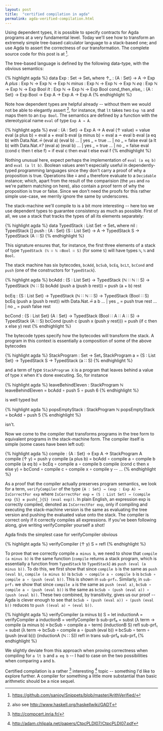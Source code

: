 ```yaml
---
layout: post
title:  "certified compilation in agda"
permalink: agda-verified-compilation.html
---
```


Using dependent types, it is possible to specify contracts for Agda
programs at a very fundamental level. Today we'll see how to transform
an extremely simple tree-based calculator language to a stack-based
one; and use Agda to assert the correctness of our transformation. The
complete source code for this post is at [^1].

The tree-based language is defined by the following data-type, with
the obvious semantics:

{% highlight agda %}
data Exp : Set → Set₁ where
  ↑_ : {A : Set} → A → Exp A
  _plus_ : Exp ℕ → Exp ℕ → Exp ℕ
  _minus_ : Exp ℕ → Exp ℕ → Exp ℕ
  _eq_ : Exp ℕ → Exp ℕ → Exp Bool
  _lt_ : Exp ℕ → Exp ℕ → Exp Bool
  cond_then_else_ : {A : Set} → Exp Bool → Exp A → Exp A → Exp A
{% endhighlight %}

Note how dependent types are helpful already -- without them we would
not be able to elegantly assert [^2], for instance, that `lt` takes
two `Exp ℕ`s and maps them to an `Exp Bool`. The semantics are defined
by a function with the stereotypical name `eval` of type `Exp A → A`.

{% highlight agda %}
eval : {A : Set} → Exp A → A
eval (↑ value) = value
eval (a plus b) = eval a + eval b
eval (a minus b) = eval a ∸ eval b
eval (a eq b) with Data.Nat._≟_ (eval a) (eval b)
... | yes _ = true
... | no _ = false
eval (a lt b) with Data.Nat._≤?_ (eval a) (eval b)
... | yes _ = true
... | no _ = false
eval (cond c then t else f) = if eval c then eval t else eval f
{% endhighlight %}

Nothing unusual here, expect perhaps the implementation of `eval (a eq
b)` and `eval (a lt b)`. Boolean values aren't especially useful in
dependently-typed programming languages since they don't carry a proof
of why a proposition is true. Operations like `≟` and `≤` therefore
evaluate to a `Decidable` instance; which, apart from the result of the
comparision (the `yes` and `no` we're pattern matching on here), also
contain a proof term of why the proposition is true or false. Since we
don't need the proofs for this rather simple use-case, we merrily
ignore the same by underscores.

The stack-machine we'll compile to is a bit more interesting -- here
too we use dependent types to guarantee consistency as much as
possible. First of all, we use a stack that tracks the types of all
its elements separately:

{% highlight agda %}
data TypedStack : List Set → Set₁ where
  nil : TypedStack []
  push : {A : Set} {S : List Set} → A → TypedStack S → TypedStack (A ∷ S)
{% endhighlight %}

This signature ensures that, for instance, the first three elements of
a stack of type `TypedStack (ℕ ∷ ℕ ∷Bool ∷ S)` (for some `S`) will
have types `ℕ`, `ℕ` and `Bool`.

The stack machine has six bytecodes, `bcAdd`, `bcSub`, `bcEq`, `bcLt`,
`bcCond` and `push` (one of the constructors for `TypedStack`).

{% highlight agda %}
bcAdd : {S : List Set} → TypedStack (ℕ ∷ ℕ ∷ S) → TypedStack (ℕ ∷ S)
bcAdd (push a (push b rest)) = push (a + b) rest

bcEq : {S : List Set} → TypedStack (ℕ ∷ ℕ ∷ S) → TypedStack (Bool ∷ S)
bcEq (push a (push b rest)) with Data.Nat._≟_ a b
... | yes _ = push true rest
... | no _ = push false rest

bcCond : {S : List Set} {A : Set} → TypedStack (Bool ∷ A ∷ A ∷ S) →
         TypedStack (A ∷ S)
bcCond (push c (push x (push y rest))) = push (if c then x else y) rest
{% endhighlight %}

The bytecode types specify how the bytecodes will transform the
stack. A program in this context is essentially a composition of some
of the above bytecodes

{% highlight agda %}
StackProgram : Set → Set₁
StackProgram a = {S : List Set} → TypedStack S → TypedStack (a ∷ S)
{% endhighlight %}

and a term of type `StackProgram X` is a program that leaves behind a
value of type `X` when it's done executing. So, for instance

{% highlight agda %}
leaveBehindEleven : StackProgram ℕ
leaveBehindEleven = bcAdd ∘ push 5 ∘ push 6
{% endhighlight %}

is well typed but

{% highlight agda %}
popsEmptyStack : StackProgram ℕ
popsEmptyStack = bcAdd ∘ push 5
{% endhighlight %}

isn't.

Now we come to the compiler that transforms programs in the tree form
to equivalent programs in the stack-machine form. The compiler itself
is simple (some cases have been left out):

{% highlight agda %}
compile : {A : Set} → Exp A → StackProgram A
compile (↑ y) = push y
compile (a plus b) = bcAdd ∘ compile a ∘ compile b
compile (a eq b) = bcEq ∘ compile a ∘ compile b
compile (cond c then x else y) = bcCond ∘ compile c ∘ compile x ∘ compile y
-- ...
{% endhighlight %}

As a proof that the compiler actually preserves program semantics, we
look for a term, `verifyCompiler` of the type `{A : Set} → (exp : Exp
A) → IsCorrectFor exp` where `IsCorrectFor exp = (S : List Set) →
(compile exp {S} ≡ push{_}{S} (eval exp))`. In plain English, an
expression exp is correctly compiled, denoted as `IsCorrectFor exp`,
only if compiling and executing the stack-machine version is the same
as evaluating the tree version and pushing the evaluated value onto
the stack. The compiler is correct only if it correctly compiles all
expressions. If you've been following along, give writing
verifyCompiler yourself a shot!

Agda finds the simplest case for verifyCompiler obvious

{% highlight agda %}
verifyCompiler (↑ y) S = refl
{% endhighlight %}

To prove that we correctly compile `a minus b`, we need to show that
`compile (a minus b)` is the same function (`compile` returns a stack
program, which is essentially a function from `TypedStack` to
`TypedStack`) as `push (eval (a minus b))`. To do this, we first show
that since `compile b` is the same as `push (eval b)`, `compile (a
minus b)` is `bcSub ∘ compile a ∘ compile b` is `bcSub ∘ compile a ∘
(push (eval b))`. This is shown in `sub-prf₀`. Similarly, in
`sub-prf₁` we show that since `compile a` is the same as `push (eval
a)`, `bcSub ∘ compile a ∘ (push (eval b))` is the same as `bcSub ∘
(push (eval a)) ∘ (push (eval b))`. These two combined, by
transitivity, gives us our proof -- Agda is clever enough to see that
`bcSub ∘ (push (eval a)) ∘ (push (eval b))` reduces to `push ((eval a)
∸ (eval b))`.

{% highlight agda %}
verifyCompiler (a minus b) S =
  let inductionA = verifyCompiler a
      inductionB = verifyCompiler b
      sub-prf₀ = subst (λ term → compile (a minus b)
                       ≡ bcSub ∘ compile a ∘ term)
                 (inductionB S) refl
      sub-prf₁ = subst (λ term → bcSub ∘ compile a ∘ (push (eval b))
                        ≡ bcSub ∘ term ∘ (push (eval b)))
                 (inductionA (ℕ ∷ S)) refl
  in trans sub-prf₀ sub-prf₁
{% endhighlight %}

We slightly deviate from this approach when proving correctness when
compiling for `a lt b` and `a eq b` -- I had to case on the two
possibilities when comparing `a` and `b`.

Certified compilation is a rather [^3] interesting [^4] topic --
something I'd like to explore further. A compiler for something a
little more substantial than basic arithmetic should be a nice sequel.

[^1]: <https://github.com/sanjoy/Snippets/blob/master/ArithVerified/>
[^2]: also see <http://www.haskell.org/haskellwiki/GADT>
[^3]: <http://compcert.inria.fr/>
[^4]: <http://adam.chlipala.net/papers/CtpcPLDI07/CtpcPLDI07.pdf>
